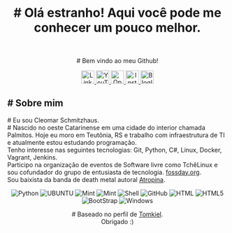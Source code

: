 <h1 color="black" align="center"># Olá estranho! Aqui você pode me conhecer um pouco melhor.</h1>
<br />
<p align="center" color="grey" size="14px"># Bem vindo ao meu Github!</p>
<p align="center">
    <a href="https://br.linkedin.com/in/cleomarschmitzhaus">
        <img src="https://img.shields.io/badge/LinkedIn-0077B5?style=for-the-badge&logo=linkedin&logoColor=white" alt="LinkedinIcon" height="30" aling="center"><img/>
    </a>
    <a href="https://www.youtube.com/channel/UCx_pbbghSoVyapOaaeYR70g">
        <img src="https://img.shields.io/badge/YouTube-FF0000?style=for-the-badge&logo=youtube&logoColor=white" alt="YouTubeIcon" height="30" aling="center"><img/>
    </a>
    <a href="https://open.spotify.com/artist/0qGHuO9Q7nvPNmtjuDZb8v">
        <img src="https://img.shields.io/badge/Spotify-1ED760?&style=for-the-badge&logo=spotify&logoColor=white" alt="OpenCastIcon" height="30" aling="center"><img/>
    </a>
    <a href="https://www.instagram.com/cleomar_schmitzhaus/">
        <img src="https://img.shields.io/badge/Instagram-E4405F?style=for-the-badge&logo=instagram&logoColor=white" alt="InstagramIcon" height="30" aling="center"><img/>
    </a>
    <a href="http://www.atropina.com.br/">
        <img src="https://img.shields.io/badge/RSS-FFA500?style=for-the-badge&logo=rss&logoColor=white" alt="BlogIcon" height="30" aling="center"><img/>
    </a>
</p>
<h2 aling="left"># Sobre mim </h2>
<p aling="left" color="grey" font-size="20px">
    # Eu sou Cleomar Schmitzhaus. <br /># Nascido no oeste Catarinense em uma cidade do interior chamada Palmitos. Hoje eu moro em Teutônia, RS e trabalho com infraestrutura de TI e atualmente estou estudando programação. <br />
    Tenho interesse nas seguintes tecnologias: Git, Python, C#, Linux, Docker, Vagrant, Jenkins.<br />
    Participo na organização de eventos de Software livre como TchêLinux e sou cofundador do grupo de entusiasta de tecnologia. <a href="https://fossday.org">fossday.org</a>.<br />
    Sou baixista da banda de death metal autoral <a href="http://www.atropina.com.br">Atropina</a>.
    
    
</p>
<p align="center">
    <img alt="Python" src="https://img.shields.io/badge/Python-3776AB?style=for-the-badge&logo=python&logoColor=white"/>
    <img alt="UBUNTU" src="https://img.shields.io/badge/Ubuntu-E95420?style=for-the-badge&logo=ubuntu&logoColor=white"/>
    <img alt="Mint" src="https://img.shields.io/badge/Linux_Mint-87CF3E?style=for-the-badge&logo=linux-mint&logoColor=white"/>
    <img alt="Mint" src="https://img.shields.io/badge/Linux_Fedora-3e8ccf?style=for-the-badge&logo=linux-fedora&logoColor=white"/>
    <img alt="Shell" src="https://img.shields.io/badge/Shell_Script-121011?style=for-the-badge&logo=gnu-bash&logoColor=white"/>
    <img alt="GitHub" src="https://img.shields.io/badge/GitHub-100000?style=for-the-badge&logo=github&logoColor=white"/>
    <img alt="HTML" src="https://img.shields.io/badge/HTML-239120?style=for-the-badge&logo=html5&logoColor=white"/>
    <img alt="HTML5" src="https://img.shields.io/badge/HTML5-E34F26?style=for-the-badge&logo=html5&logoColor=white"/>
    <img alt="BootStrap" src="https://img.shields.io/badge/Bootstrap-563D7C?style=for-the-badge&logo=bootstrap&logoColor=white"/>
    <img alt="Windows" src="https://img.shields.io/badge/Windows-0078D6?style=for-the-badge&logo=windows&logoColor=white"/>
</p>
<p align="center" color="grey">
    # Baseado no perfil de <a href="https://github.com/tomkiel">Tomkiel</a>.<br />
    Obrigado :)
</p>
